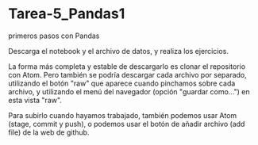 # Tarea-5_Pandas1
primeros pasos con Pandas

Descarga el notebook y el archivo de datos, y realiza los ejercicios.

La forma más completa y estable de descargarlo es clonar el repositorio con Atom. Pero también se podría descargar cada archivo por separado, utilizando el botón "raw" que aparece cuando pinchamos sobre cada archivo, y utilizando el menú del navegador (opción "guardar como...") en esta vista "raw".

Para subirlo cuando hayamos trabajado, también podemos usar Atom (stage, commit y push), o podemos usar el botón de añadir archivo (add file) de la web de github.
